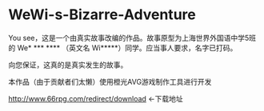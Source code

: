 # WeWi-s-Bizarre-Adventure

You see，这是一个由真实故事改编的作品。故事原型为上海世界外国语中学5班的 We* *** **** （英文名 Wi*****）同学。应当事人要求，名字已打码。

向您保证，这真的是真实发生的故事。

本作品（由于贡献者们太懒）使用橙光AVG游戏制作工具进行开发

<http://www.66rpg.com/redirect/download> ←下载地址
